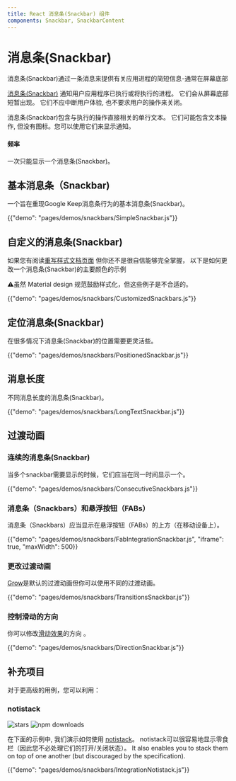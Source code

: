 ```yaml
---
title: React 消息条(Snackbar) 组件
components: Snackbar, SnackbarContent
---
```

# 消息条(Snackbar)

<p class="description">消息条(Snackbar)通过一条消息来提供有关应用进程的简短信息-通常在屏幕底部</p>

[消息条(Snackbar)](https://material.io/design/components/snackbars.html) 通知用户应用程序已执行或将执行的进程。 它们会从屏幕底部短暂出现。 它们不应中断用户体验, 也不要求用户的操作来关闭。

消息条(Snackbar)包含与执行的操作直接相关的单行文本。 它们可能包含文本操作, 但没有图标。您可以使用它们来显示通知。

#### 频率

一次只能显示一个消息条(Snackbar)。

## 基本消息条（Snackbar)

一个旨在重现Google Keep消息条行为的基本消息条(Snackbar)。

{{"demo": "pages/demos/snackbars/SimpleSnackbar.js"}}

## 自定义的消息条(Snackbar)

如果您有阅读[重写样式文档页面](/customization/overrides/) 但你还不是很自信能够完全掌握， 以下是如何更改一个消息条(Snackbar)的主要颜色的示例

⚠️虽然 Material design 规范鼓励样式化，但这些例子是不合适的。

{{"demo": "pages/demos/snackbars/CustomizedSnackbars.js"}}

## 定位消息条(Snackbar)

在很多情况下消息条(Snackbar)的位置需要更灵活些。

{{"demo": "pages/demos/snackbars/PositionedSnackbar.js"}}

## 消息长度

不同消息长度的消息条(Snackbar)。

{{"demo": "pages/demos/snackbars/LongTextSnackbar.js"}}

## 过渡动画

### 连续的消息条(Snackbar)

当多个snackbar需要显示的时候，它们应当在同一时间显示一个。

{{"demo": "pages/demos/snackbars/ConsecutiveSnackbars.js"}}

### 消息条（Snackbars）和悬浮按钮（FABs）

消息条（Snackbars）应当显示在悬浮按钮（FABs）的上方（在移动设备上）。

{{"demo": "pages/demos/snackbars/FabIntegrationSnackbar.js", "iframe": true, "maxWidth": 500}}

### 更改过渡动画

[Grow](/utils/transitions/#grow)是默认的过渡动画但你可以使用不同的过渡动画。

{{"demo": "pages/demos/snackbars/TransitionsSnackbar.js"}}

### 控制滑动的方向

你可以修改[滑动效果](/utils/transitions/#slide)的方向 。

{{"demo": "pages/demos/snackbars/DirectionSnackbar.js"}}

## 补充项目

对于更高级的用例，您可以利用：

### notistack

![stars](https://img.shields.io/github/stars/iamhosseindhv/notistack.svg?style=social&label=Stars) ![npm downloads](https://img.shields.io/npm/dm/notistack.svg)

在下面的示例中, 我们演示如何使用 [notistack](https://github.com/iamhosseindhv/notistack)。 notistack可以很容易地显示零食栏（因此您不必处理它们的打开/关闭状态）。 It also enables you to stack them on top of one another (but discouraged by the specification).

{{"demo": "pages/demos/snackbars/IntegrationNotistack.js"}}